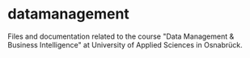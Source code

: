 # datamanagement

Files and documentation related to the course "Data Management &amp; Business Intelligence" at University of Applied Sciences in Osnabrück.
